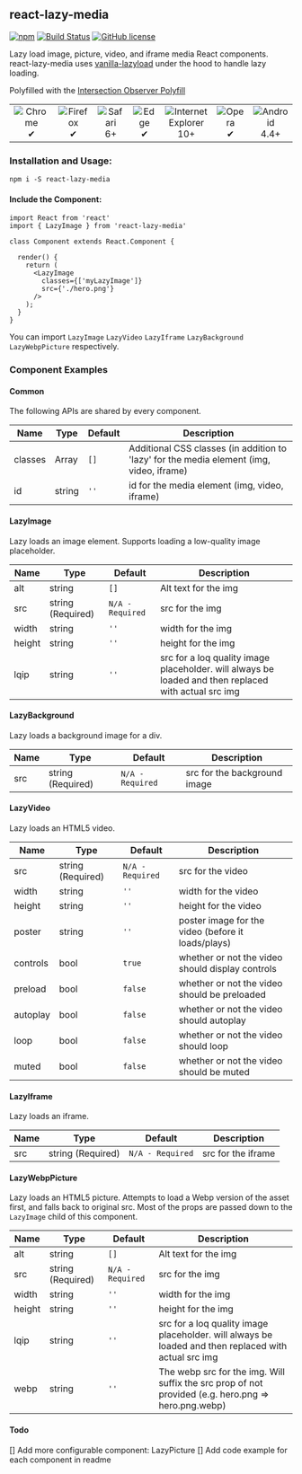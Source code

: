 ## react-lazy-media

[![npm](https://img.shields.io/npm/v/react-lazy-media.svg)](https://www.npmjs.com/package/react-lazy-media)
[![Build Status](https://travis-ci.com/smrubin/react-lazy-media.svg?branch=master)](https://travis-ci.com/smrubin/react-lazy-media)
[![GitHub license](https://img.shields.io/github/license/smrubin/react-lazy-media.svg)](https://github.com/smrubin/react-lazy-media/blob/master/LICENSE)

Lazy load image, picture, video, and iframe media React components. react-lazy-media uses [vanilla-lazyload](https://github.com/verlok/lazyload) under the hood to handle lazy loading.

Polyfilled with the [Intersection Observer Polyfill](https://www.npmjs.com/package/intersection-observer)

<table>
  <tr>
    <td align="center">
      <img src="https://raw.github.com/alrra/browser-logos/39.2.2/src/chrome/chrome_48x48.png" alt="Chrome"><br>
      ✔
    </td>
    <td align="center">
      <img src="https://raw.github.com/alrra/browser-logos/39.2.2/src/firefox/firefox_48x48.png" alt="Firefox"><br>
      ✔
    </td>
    <td align="center">
      <img src="https://raw.github.com/alrra/browser-logos/39.2.2/src/safari/safari_48x48.png" alt="Safari"><br>
      6+
    </td>
    <td align="center">
      <img src="https://raw.github.com/alrra/browser-logos/39.2.2/src/edge/edge_48x48.png" alt="Edge"><br>
      ✔
    </td>
    <td align="center">
      <img src="https://raw.github.com/alrra/browser-logos/39.2.2/src/archive/internet-explorer_7-8/internet-explorer_7-8_48x48.png" alt="Internet Explorer"><br>
      10+
    </td>
    <td align="center">
      <img src="https://raw.github.com/alrra/browser-logos/39.2.2/src/opera/opera_48x48.png" alt="Opera"><br>
      ✔
    </td>
    <td align="center">
      <img src="https://raw.github.com/alrra/browser-logos/39.2.2/src/android/android_48x48.png" alt="Android"><br>
      4.4+
    </td>
  </tr>
</table>

### Installation and Usage:

```
npm i -S react-lazy-media
```

#### Include the Component:

```
import React from 'react'
import { LazyImage } from 'react-lazy-media'

class Component extends React.Component {

  render() {
    return (
      <LazyImage
        classes={['myLazyImage']}
        src={'./hero.png'}
      />
    );
  }
}
```

You can import `LazyImage` `LazyVideo` `LazyIframe` `LazyBackground` `LazyWebpPicture` respectively.

### Component Examples

#### Common

The following APIs are shared by every component.

| Name    | Type          | Default | Description                                                                              |
| ------- | ------------- | ------- | ---------------------------------------------------------------------------------------- |
| classes | Array<string> | `[]`    | Additional CSS classes (in addition to 'lazy' for the media element (img, video, iframe) |
| id      | string        | `''`    | id for the media element (img, video, iframe)                                            |

#### LazyImage

Lazy loads an image element. Supports loading a low-quality image placeholder.

| Name   | Type              | Default          | Description                                                                                          |
| ------ | ----------------- | ---------------- | ---------------------------------------------------------------------------------------------------- |
| alt    | string            | `[]`             | Alt text for the img                                                                                 |
| src    | string (Required) | `N/A - Required` | src for the img                                                                                      |
| width  | string            | `''`             | width for the img                                                                                    |
| height | string            | `''`             | height for the img                                                                                   |
| lqip   | string            | `''`             | src for a loq quality image placeholder. will always be loaded and then replaced with actual src img |

#### LazyBackground

Lazy loads a background image for a div.

| Name | Type              | Default          | Description                  |
| ---- | ----------------- | ---------------- | ---------------------------- |
| src  | string (Required) | `N/A - Required` | src for the background image |

#### LazyVideo

Lazy loads an HTML5 video.

| Name     | Type              | Default          | Description                                        |
| -------- | ----------------- | ---------------- | -------------------------------------------------- |
| src      | string (Required) | `N/A - Required` | src for the video                                  |
| width    | string            | `''`             | width for the video                                |
| height   | string            | `''`             | height for the video                               |
| poster   | string            | `''`             | poster image for the video (before it loads/plays) |
| controls | bool              | `true`           | whether or not the video should display controls   |
| preload  | bool              | `false`          | whether or not the video should be preloaded       |
| autoplay | bool              | `false`          | whether or not the video should autoplay           |
| loop     | bool              | `false`          | whether or not the video should loop               |
| muted    | bool              | `false`          | whether or not the video should be muted           |

#### LazyIframe

Lazy loads an iframe.

| Name | Type              | Default          | Description        |
| ---- | ----------------- | ---------------- | ------------------ |
| src  | string (Required) | `N/A - Required` | src for the iframe |

#### LazyWebpPicture

Lazy loads an HTML5 picture. Attempts to load a Webp version of the asset first, and falls back to original src. Most of the props are passed down to the `LazyImage` child of this component.

| Name   | Type              | Default          | Description                                                                                          |
| ------ | ----------------- | ---------------- | ---------------------------------------------------------------------------------------------------- |
| alt    | string            | `[]`             | Alt text for the img                                                                                 |
| src    | string (Required) | `N/A - Required` | src for the img                                                                                      |
| width  | string            | `''`             | width for the img                                                                                    |
| height | string            | `''`             | height for the img                                                                                   |
| lqip   | string            | `''`             | src for a loq quality image placeholder. will always be loaded and then replaced with actual src img |
| webp   | string            | `''`             | The webp src for the img. Will suffix the src prop of not provided (e.g. hero.png => hero.png.webp)  |

#### Todo

[] Add more configurable component: LazyPicture
[] Add code example for each component in readme
